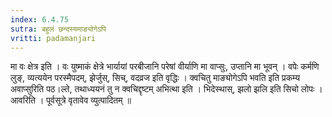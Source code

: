 ```yaml
---
index: 6.4.75
sutra: बहुलं छन्दस्यमाङ्योगेऽपि
vritti: padamanjari
---
```


  मा वः क्षेत्र इति । वः युष्माकं क्षेत्रे भार्यायां परबीजानि परेषां वीर्याणि मा वाप्सुः, उप्तानि मा भूवन् । वपेः कर्मणि लुङ्, व्यत्ययेन परस्मैपदम्, झेर्जुस्, सिच्, वदव्रज इति वृद्धिः । क्वचितु माङ्योगेऽपि भवति इति प्रकम्य अवाप्सुरिति पठ।ल्ते, तथाध्ययनं तु न क्वचिद्दृष्टम् अभित्था इति । भिदेस्थास्, झलो झलि इति सिचो लोपः । आवरिति । पूर्वसूत्रे वृतावेव व्युत्पादितम् ॥